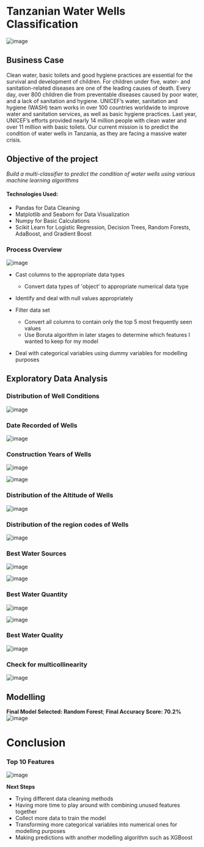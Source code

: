 
# Tanzanian Water Wells Classification

![image](https://github.com/Malombejoe/Tanzania_Water_Wells_Project/assets/99344966/f2775647-a408-419f-9e75-76ea1125cfbb)



## Business Case

Clean water, basic toilets and good hygiene practices are essential for the survival and development of children. For children under five, water- and sanitation-related diseases are one of the leading causes of death. Every day, over 800 children die from preventable diseases caused by poor water, and a lack of sanitation and hygiene. UNICEF’s water, sanitation and hygiene (WASH) team works in over 100 countries worldwide to improve water and sanitation services, as well as basic hygiene practices. Last year, UNICEF’s efforts provided nearly 14 million people with clean water and over 11 million with basic toilets. Our current mission is to predict the condition of water wells in Tanzania, as they are facing a massive water crisis. 


## Objective of the project
*Build a multi-classifier to predict the condition of water wells using various machine learning algorithms*

#### Technologies Used:
* Pandas for Data Cleaning
* Matplotlib and Seaborn for Data Visualization
* Numpy for Basic Calculations
* Scikit Learn for Logistic Regression, Decision Trees, Random Forests, AdaBoost, and Gradient Boost

### Process Overview

![image](https://github.com/Malombejoe/Tanzania_Water_Wells_Project/assets/99344966/534cb693-74f5-4206-9c33-193dc800a9ff)


* Cast columns to the appropriate data types
   * Convert data types of 'object' to appropriate numerical data type

* Identify and deal with null values appropriately

* Filter data set
   * Convert all columns to contain only the top 5 most frequently seen values
   * Use Boruta algorithm in later stages to determine which features I wanted to keep for my model 

* Deal with categorical variables using dummy variables for modelling purposes

 ## Exploratory Data Analysis
 
 ### Distribution of Well Conditions
 
![image](https://github.com/Malombejoe/Tanzania_Water_Wells_Project/assets/99344966/d141425c-9b29-49ec-9582-473e1b276a61)

 
 
 ### Date Recorded of Wells
 
![image](https://github.com/Malombejoe/Tanzania_Water_Wells_Project/assets/99344966/d2b3fa78-45b1-434a-8067-a215697bd560)

 
 
 ### Construction Years of Wells
 
![image](https://github.com/Malombejoe/Tanzania_Water_Wells_Project/assets/99344966/db05043a-8f0f-47f3-a693-9173adc8b265)

 
![image](https://github.com/Malombejoe/Tanzania_Water_Wells_Project/assets/99344966/2c445e91-4930-451c-bca0-fc9422accf3a)

 
 
 ### Distribution of the Altitude of Wells
 
![image](https://github.com/Malombejoe/Tanzania_Water_Wells_Project/assets/99344966/ad952dee-caa4-4b83-95e4-e83c2e7d7e67)

 
 
 ### Distribution of the region codes of Wells
 
![image](https://github.com/Malombejoe/Tanzania_Water_Wells_Project/assets/99344966/c30cd773-2912-4b49-8c2a-70767820b953)

 
 
 ### Best Water Sources
 
![image](https://github.com/Malombejoe/Tanzania_Water_Wells_Project/assets/99344966/d0646e6f-a14c-4b3a-956e-2b5bd521e2a1)

 
![image](https://github.com/Malombejoe/Tanzania_Water_Wells_Project/assets/99344966/cbae6c1f-3d94-4f5b-a18a-d5f75b966513)

 
 
 ### Best Water Quantity
 
![image](https://github.com/Malombejoe/Tanzania_Water_Wells_Project/assets/99344966/a54a82ed-097a-424d-9d12-96ed0077d4c0)

 
![image](https://github.com/Malombejoe/Tanzania_Water_Wells_Project/assets/99344966/881772a9-d8d9-41e0-a8fd-70685d434692)

 
 
 ### Best Water Quality
 
![image](https://github.com/Malombejoe/Tanzania_Water_Wells_Project/assets/99344966/93416f05-c5ea-4d24-969d-f1b9b08962e5)

 
 
 ### Check for multicollinearity
 
![image](https://github.com/Malombejoe/Tanzania_Water_Wells_Project/assets/99344966/a79f5ef5-58fd-4b7c-b1e3-e0f9010d4d1b)

 
 ## Modelling
 
 **Final Model Selected: Random Forest**; **Final Accuracy Score: 70.2%**
![image](https://github.com/Malombejoe/Tanzania_Water_Wells_Project/assets/99344966/df6bad90-d68c-4f9b-8e45-101f17129fe5)

 
 # Conclusion
 
 ### Top 10 Features
 
![image](https://github.com/Malombejoe/Tanzania_Water_Wells_Project/assets/99344966/97b2f286-3edb-41d8-8024-568ecdf02893)

 
 **Next Steps**
 
  * Trying different data cleaning methods
  * Having more time to play around with combining unused features together
  * Collect more data to train the model
  * Transforming more categorical variables into numerical ones for modelling purposes
  * Making predictions with another modelling algorithm such as XGBoost

 
 
  
